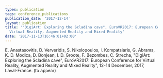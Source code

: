 ```yaml
---
types: publication
tags: conference_publications
publication_date: '2017-12-14'
layout: publication
title: '"DigiArt: Exploring the Scladina cave", EuroVR2017: European Conference for
  Virtual Reality, Augmented Reality and Mixed Reality'
date: '2017-11-13T16:46:01+02:00'
---
```

<p>E. Anastasovitis, D. Ververidis, S. Nikolopoulos, I. Kompatsiaris, G. Abrams, K. D. Modica, D. Bonjean, I. D. Groote, F. Bezombes, C. Strecha, "DigiArt: Exploring the Scladina cave", EuroVR2017: European Conference for Virtual Reality, Augmented Reality and Mixed Reality", 12-14 December, 2017, Laval-France. (to appear)</p>
